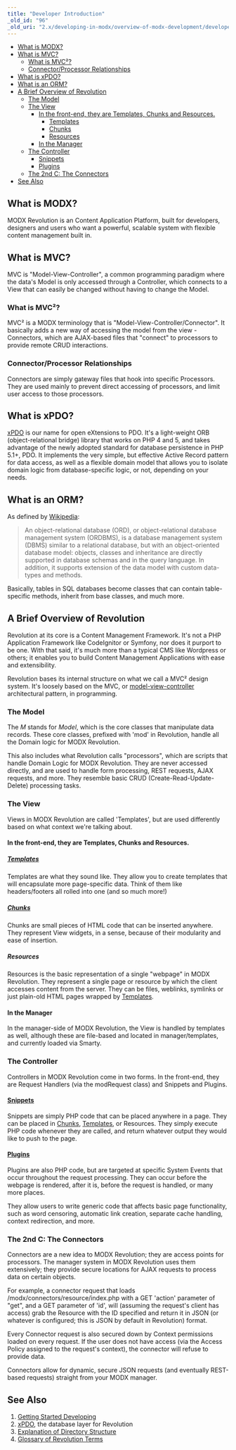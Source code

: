 ```yaml
---
title: "Developer Introduction"
_old_id: "96"
_old_uri: "2.x/developing-in-modx/overview-of-modx-development/developer-introduction"
---
```


- [What is MODX?](#what-is-modx)
- [What is MVC?](#what-is-mvc)
  - [What is MVC²?](#what-is-mvc%C2%B2)
  - [Connector/Processor Relationships](#connectorprocessor-relationships)
- [What is xPDO?](#what-is-xpdo)
- [What is an ORM?](#what-is-an-orm)
- [A Brief Overview of Revolution](#a-brief-overview-of-revolution)
  - [The Model](#the-model)
  - [The View](#the-view)
    - [In the front-end, they are Templates, Chunks and Resources.](#in-the-front-end-they-are-templates-chunks-and-resources)
      - [Templates](#templates)
      - [Chunks](#chunks)
      - [Resources](#resources)
    - [In the Manager](#in-the-manager)
  - [The Controller](#the-controller)
    - [Snippets](#snippets)
    - [Plugins](#plugins)
  - [The 2nd C: The Connectors](#the-2nd-c-the-connectors)
- [See Also](#see-also)



## What is MODX?

MODX Revolution is an Content Application Platform, built for developers, designers and users who want a powerful, scalable system with flexible content management built in.

## What is MVC?

MVC is "Model-View-Controller", a common programming paradigm where the data's Model is only accessed through a Controller, which connects to a View that can easily be changed without having to change the Model.

### What is MVC²?

MVC² is a MODX terminology that is "Model-View-Controller/Connector". It basically adds a new way of accessing the model from the view - Connectors, which are AJAX-based files that "connect" to processors to provide remote CRUD interactions.

### Connector/Processor Relationships

Connectors are simply gateway files that hook into specific Processors. They are used mainly to prevent direct accessing of processors, and limit user access to those processors.

## What is xPDO?

[xPDO](/display/xPDO20/Home "Home") is our name for open eXtensions to PDO. It's a light-weight ORB (object-relational bridge) library that works on PHP 4 and 5, and takes advantage of the newly adopted standard for database persistence in PHP 5.1+, PDO. It implements the very simple, but effective Active Record pattern for data access, as well as a flexible domain model that allows you to isolate domain logic from database-specific logic, or not, depending on your needs.

## What is an ORM?

As defined by [Wikipedia](http://www.wikipedia.org/wiki/Object-relational_model):

> An object-relational database (ORD), or object-relational database management system (ORDBMS), is a database management system (DBMS) similar to a relational database, but with an object-oriented database model: objects, classes and inheritance are directly supported in database schemas and in the query language. In addition, it supports extension of the data model with custom data-types and methods.

Basically, tables in SQL databases become classes that can contain table-specific methods, inherit from base classes, and much more.

## A Brief Overview of Revolution

Revolution at its core is a Content Management Framework. It's not a PHP Application Framework like CodeIgnitor or Symfony, nor does it purport to be one. With that said, it's much more than a typical CMS like Wordpress or others; it enables you to build Content Management Applications with ease and extensibility.

Revolution bases its internal structure on what we call a MVC² design system. It's loosely based on the MVC, or [model-view-controller](http://en.wikipedia.org/wiki/Model-view-controller) architectural pattern, in programming.

### The Model

The _M_ stands for _Model_, which is the core classes that manipulate data records. These core classes, prefixed with 'mod' in Revolution, handle all the Domain logic for MODX Revolution.

This also includes what Revolution calls "processors", which are scripts that handle Domain Logic for MODX Revolution. They are never accessed directly, and are used to handle form processing, REST requests, AJAX requests, and more. They resemble basic CRUD (Create-Read-Update-Delete) processing tasks.

### The View

Views in MODX Revolution are called 'Templates', but are used differently based on what context we're talking about.

#### In the front-end, they are Templates, Chunks and Resources.

##### [Templates](making-sites-with-modx/structuring-your-site/templates "Templates")

Templates are what they sound like. They allow you to create templates that will encapsulate more page-specific data. Think of them like headers/footers all rolled into one (and so much more!)

##### [Chunks](building-sites/elements/chunks "Chunks")

Chunks are small pieces of HTML code that can be inserted anywhere. They represent View widgets, in a sense, because of their modularity and ease of insertion.

##### Resources

Resources is the basic representation of a single "webpage" in MODX Revolution. They represent a single page or resource by which the client accesses content from the server. They can be files, weblinks, symlinks or just plain-old HTML pages wrapped by [Templates](making-sites-with-modx/structuring-your-site/templates "Templates").

#### In the Manager

In the manager-side of MODX Revolution, the View is handled by templates as well, although these are file-based and located in manager/templates, and currently loaded via Smarty.

### The Controller

Controllers in MODX Revolution come in two forms. In the front-end, they are Request Handlers (via the modRequest class) and Snippets and Plugins.

#### [Snippets](developing-in-modx/basic-development/snippets "Snippets")

Snippets are simply PHP code that can be placed anywhere in a page. They can be placed in [Chunks](building-sites/elements/chunks "Chunks"), [Templates](making-sites-with-modx/structuring-your-site/templates "Templates"), or Resources. They simply execute PHP code whenever they are called, and return whatever output they would like to push to the page.

#### [Plugins](developing-in-modx/basic-development/plugins "Plugins")

Plugins are also PHP code, but are targeted at specific System Events that occur throughout the request processing. They can occur before the webpage is rendered, after it is, before the request is handled, or many more places.

They allow users to write generic code that affects basic page functionality, such as word censoring, automatic link creation, separate cache handling, context redirection, and more.

### The 2nd C: The Connectors

Connectors are a new idea to MODX Revolution; they are access points for processors. The manager system in MODX Revolution uses them extensively; they provide secure locations for AJAX requests to process data on certain objects.

For example, a connector request that loads /modx/connectors/resource/index.php with a GET 'action' parameter of "get", and a GET parameter of 'id', will (assuming the request's client has access) grab the Resource with the ID specified and return it in JSON (or whatever is configured; this is JSON by default in Revolution) format.

Every Connector request is also secured down by Context permissions loaded on every request. If the user does not have access (via the Access Policy assigned to the request's context), the connector will refuse to provide data.

Connectors allow for dynamic, secure JSON requests (and eventually REST-based requests) straight from your MODX manager.

## See Also

1. [Getting Started Developing](developing-in-modx/overview-of-modx-development/developer-introduction/getting-started-developing)
2. [xPDO](/display/xPDO20/Home "Home"), the database layer for Revolution
3. [Explanation of Directory Structure](getting-started/an-overview-of-modx/glossary-of-revolution-terms/explanation-of-directory-structure "Explanation of Directory Structure")
4. [Glossary of Revolution Terms](getting-started/an-overview-of-modx/glossary-of-revolution-terms "Glossary of Revolution Terms")